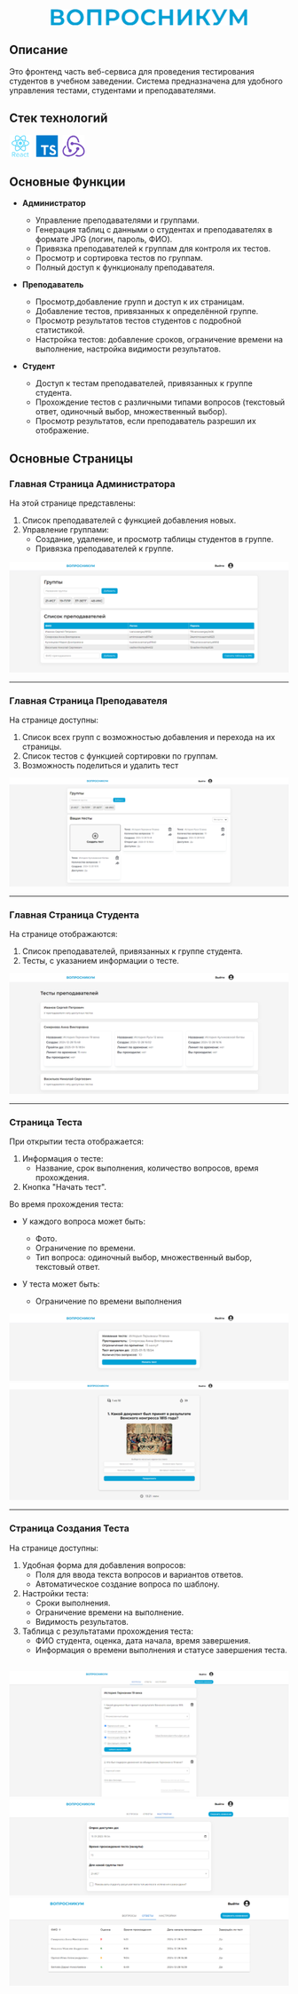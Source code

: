 
<div style="text-align: center;">
    <img src="https://raw.githubusercontent.com/pashkov256/media/refs/heads/main/voprosnikum/logo.png" alt="Project Banner" />
</div>

## Описание
Это фронтенд часть веб-сервиса для проведения тестирования студентов в учебном заведении. Система предназначена для удобного управления тестами, студентами и преподавателями.


## Стек технологий
<div>
<img src="https://raw.githubusercontent.com/devicons/devicon/refs/heads/master/icons/react/react-original-wordmark.svg" title="React" alt="React" width="40" height="40"/>&nbsp;
<img src="https://raw.githubusercontent.com/devicons/devicon/refs/heads/master/icons/typescript/typescript-original.svg" title="JavaScript" alt="JavaScript" width="40" height="40"/>&nbsp;
<img src="https://raw.githubusercontent.com/devicons/devicon/refs/heads/master/icons/redux/redux-original.svg" title="Redux" alt="Redux " width="40" height="40"/>&nbsp;
</div>



## Основные Функции

- **Администратор**
    - Управление преподавателями и группами.
    - Генерация таблиц с данными о студентах и преподавателях в формате JPG (логин, пароль, ФИО).
    - Привязка преподавателей к группам для контроля их тестов.
    - Просмотр и сортировка тестов по группам.
    - Полный доступ к функционалу преподавателя.

- **Преподаватель**
    - Просмотр,добавление групп и доступ к их страницам.
    - Добавление тестов, привязанных к определённой группе.
    - Просмотр результатов тестов студентов с подробной статистикой.
    - Настройка тестов: добавление сроков, ограничение времени на выполнение, настройка видимости результатов.

- **Студент**
    - Доступ к тестам преподавателей, привязанных к группе студента.
    - Прохождение тестов с различными типами вопросов (текстовый ответ, одиночный выбор, множественный выбор).
    - Просмотр результатов, если преподаватель разрешил их отображение.



## Основные Страницы

### Главная Страница Администратора

На этой странице представлены:
1. Список преподавателей с функцией добавления новых.
2. Управление группами:
    - Создание, удаление, и просмотр таблицы студентов в группе.
    - Привязка преподавателей к группе.


![Admin main](https://raw.githubusercontent.com/pashkov256/media/refs/heads/main/voprosnikum/page_admin_main.png)

---

### Главная Страница Преподавателя

На странице доступны:
1. Список всех групп с возможностью добавления и перехода на их страницы.
2. Список тестов с функцией сортировки по группам.
3. Возможность поделиться и удалить тест

![Teacher main](https://raw.githubusercontent.com/pashkov256/media/refs/heads/main/voprosnikum/page_teacher_main.png)

---

### Главная Страница Студента

На странице отображаются:
1. Список преподавателей, привязанных к группе студента.
2. Тесты, с указанием информации о тесте.

![Student main](https://raw.githubusercontent.com/pashkov256/media/refs/heads/main/voprosnikum/page_student_main.png)

---

### Страница Теста

При открытии теста отображается:
1. Информация о тесте:
    - Название, срок выполнения, количество вопросов, время прохождения.
2. Кнопка "Начать тест".

Во время прохождения теста:
- У каждого вопроса может быть:
    - Фото.
    - Ограничение по времени.
    - Тип вопроса: одиночный выбор, множественный выбор, текстовый ответ.
  

- У теста может быть:
  - Ограничение по времени выполнения
  
![test start](https://raw.githubusercontent.com/pashkov256/media/refs/heads/main/voprosnikum/page_test_start.png)
![test question](https://raw.githubusercontent.com/pashkov256/media/refs/heads/main/voprosnikum/page_test_question.png)

---

### Страница Создания Теста

На странице доступны:
1. Удобная форма для добавления вопросов:
    - Поля для ввода текста вопросов и вариантов ответов.
    - Автоматическое создание вопроса по шаблону.
2. Настройки теста:
    - Сроки выполнения.
    - Ограничение времени на выполнение.
    - Видимость результатов.
3. Таблица с результатами прохождения теста:
    - ФИО студента, оценка, дата начала, время завершения.
    - Информация о времени выполнения и статусе завершения теста.


![test edit form](https://raw.githubusercontent.com/pashkov256/media/refs/heads/main/voprosnikum/page_test_edit.png)
![test start](https://raw.githubusercontent.com/pashkov256/media/refs/heads/main/voprosnikum/page_test_settings.png)
![test stats](https://raw.githubusercontent.com/pashkov256/media/refs/heads/main/voprosnikum/page_test_stats.png)
---


